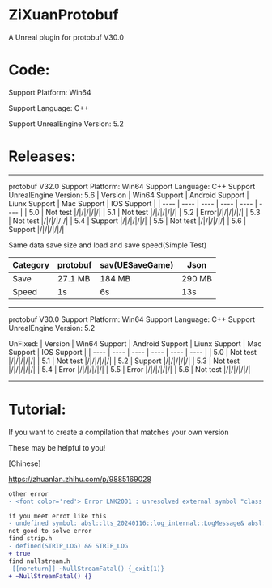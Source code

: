 # ZiXuanProtobuf

A Unreal plugin for protobuf V30.0

# Code:

Support Platform: Win64
  
Support Language: C++
  
Support UnrealEngine Version: 5.2


# Releases:

---

protobuf V32.0 Support Platform: Win64 Support Language: C++ Support UnrealEngine Version: 5.6
|  Version   | Win64 Support | Android Support | Liunx Support | Mac Support |  IOS Support |
|  ----  | ----  | ---- | ---- | ---- | ---- |
| 5.0  | Not test |/|/|/|/|/|
| 5.1  | Not test |/|/|/|/|/|
| 5.2  | Error|/|/|/|/|/|
| 5.3  | Not test |/|/|/|/|/|
| 5.4  | Support |/|/|/|/|/|
| 5.5  | Not test |/|/|/|/|/|
| 5.6  | Support |/|/|/|/|/|

Same data save size and load and save speed(Simple Test)

|  Category   | protobuf | sav(UESaveGame)| Json | 
|  ----  | ----  | ---- | ---- | 
| Save  | 27.1 MB |184 MB|290 MB|
| Speed  | 1s |6s|13s|
---

protobuf V30.0 Support Platform: Win64 Support Language: C++ Support UnrealEngine Version: 5.2

UnFixed:
|  Version   | Win64 Support | Android Support | Liunx Support | Mac Support |  IOS Support |
|  ----  | ----  | ---- | ---- | ---- | ---- |
| 5.0  | Not test |/|/|/|/|/|
| 5.1  | Not test |/|/|/|/|/|
| 5.2  | Support |/|/|/|/|/|
| 5.3  | Not test |/|/|/|/|/|
| 5.4  | Error |/|/|/|/|/|
| 5.5  | Error |/|/|/|/|/|
| 5.6  | Not test |/|/|/|/|/|

---

# Tutorial:

 If you want to create a compilation that matches your own version
 
 These may be helpful to you!


 [Chinese]
 
 https://zhuanlan.zhihu.com/p/9885169028

```diff
other error
- <font color='red'> Error LNK2001 : unresolved external symbol "class google::protobuf::internal::GlobalEmptyString const google::protobuf::internal::fixed_address_empty_string" (?fixed_address_empty_string@internal@protobuf@google@@3VGlobalEmptyString@123@B) 11>UnrealEditor-ZiXuanProtobuf.dll: Error LNK1120 : 1 unresolved externals </font>

if you meet errot like this 
- undefined symbol: absl::lts_20240116::log_internal::LogMessage& absl::lts_20240116::log_internal::LogMessage::operator
not good to solve error
find strip.h
- defined(STRIP_LOG) && STRIP_LOG
+ true
find nullstream.h
-[[noreturn]] ~NullStreamFatal() {_exit(1)}
+ ~NullStreamFatal() {}
